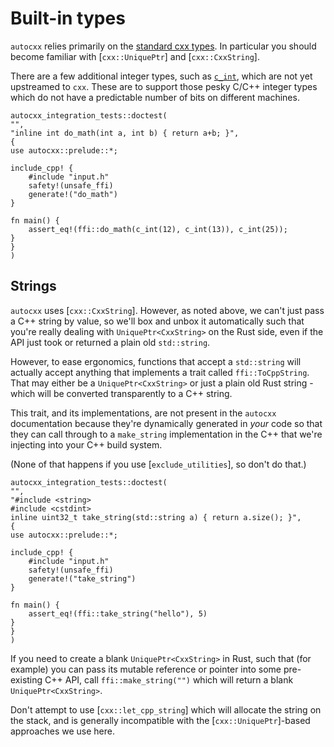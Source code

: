 # Built-in types

`autocxx` relies primarily on the [standard cxx types](https://cxx.rs/bindings.html).
In particular you should become familiar with [`cxx::UniquePtr`] and [`cxx::CxxString`].

There are a few additional integer types, such as [`c_int`](https://docs.rs/autocxx/latest/autocxx/struct.c_int.html),
which are not yet upstreamed to `cxx`. These are to support those pesky C/C++ integer types
which do not have a predictable number of bits on different machines.

```rust,ignore,autocxx
autocxx_integration_tests::doctest(
"",
"inline int do_math(int a, int b) { return a+b; }",
{
use autocxx::prelude::*;

include_cpp! {
    #include "input.h"
    safety!(unsafe_ffi)
    generate!("do_math")
}

fn main() {
    assert_eq!(ffi::do_math(c_int(12), c_int(13)), c_int(25));
}
}
)
```

## Strings

`autocxx` uses [`cxx::CxxString`]. However, as noted above, we can't
just pass a C++ string by value, so we'll box and unbox it automatically
such that you're really dealing with `UniquePtr<CxxString>` on the Rust
side, even if the API just took or returned a plain old `std::string`.

However, to ease ergonomics, functions that accept a `std::string` will
actually accept anything that
implements a trait called `ffi::ToCppString`. That may either be a
`UniquePtr<CxxString>` or just a plain old Rust string - which will be
converted transparently to a C++ string.

This trait, and its implementations, are not present in the `autocxx`
documentation because they're dynamically generated in _your_ code
so that they can call through to a `make_string` implementation in
the C++ that we're injecting into your C++ build system.

(None of that happens if you use [`exclude_utilities`], so don't do that.)

```rust,ignore,autocxx
autocxx_integration_tests::doctest(
"",
"#include <string>
#include <cstdint>
inline uint32_t take_string(std::string a) { return a.size(); }",
{
use autocxx::prelude::*;

include_cpp! {
    #include "input.h"
    safety!(unsafe_ffi)
    generate!("take_string")
}

fn main() {
    assert_eq!(ffi::take_string("hello"), 5)
}
}
)
```

If you need to create a blank `UniquePtr<CxxString>` in Rust, such that
(for example) you can pass its mutable reference or pointer into some
pre-existing C++ API, call `ffi::make_string("")` which will return
a blank `UniquePtr<CxxString>`.

Don't attempt to use [`cxx::let_cpp_string`] which will allocate the
string on the stack, and is generally incompatible with the
[`cxx::UniquePtr`]-based approaches we use here.
